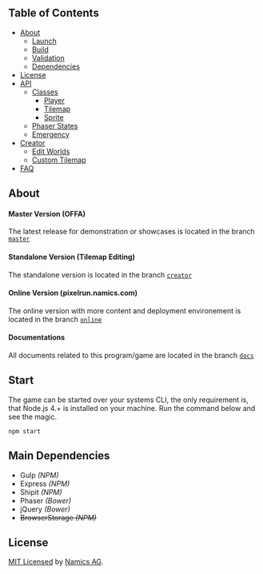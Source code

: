 ## Table of Contents

* [About](#about)
    * [Launch](#start)
    * [Build](https://github.com/janbiasi/pixel-run/blob/docs/Build.md)
    * [Validation](https://github.com/janbiasi/pixel-run/blob/docs/Build.md#jshint)
    * [Dependencies](#main-dependencies)
* [License](#license)
* [API](https://github.com/janbiasi/pixel-run/blob/docs/API.md)
    * [Classes](https://github.com/janbiasi/pixel-run/blob/docs/API.md#classes)
        * [Player](https://github.com/janbiasi/pixel-run/blob/docs/API.md#player)
        * [Tilemap](https://github.com/janbiasi/pixel-run/blob/docs/API.md#tilemap)
        * [Sprite](https://github.com/janbiasi/pixel-run/blob/docs/API.md#sprite)
    * [Phaser States](https://github.com/janbiasi/pixel-run/blob/docs/States.md)
    * [Emergency](https://github.com/janbiasi/pixel-run/blob/docs/API.md#emergency)
* [Creator](https://github.com/janbiasi/pixel-run/blob/docs/Creator.md)
    * [Edit Worlds](https://github.com/janbiasi/pixel-run/blob/docs/Creator.md#edit-world)
    * [Custom Tilemap](https://github.com/janbiasi/pixel-run/blob/docs/Creator.md#custom-tilemap)
* [FAQ](https://github.com/janbiasi/pixel-run/blob/docs/FAQ.md)


## About

#### Master Version (OFFA)
The latest release for demonstration or showcases is located
in the branch <code>[master](https://git.namics.com/jan.biasi/pixel-run/tree/master)</code>

#### Standalone Version (Tilemap Editing)
The standalone version is located in the branch <code>[creator](https://git.namics.com/jan.biasi/pixel-run/tree/creator)</code>

#### Online Version (pixelrun.namics.com)
The online version with more content and deployment environement is located
in the branch <code>[online](https://git.namics.com/jan.biasi/pixel-run/tree/online)</code>

#### Documentations
All documents related to this program/game are located in the branch
<code>[docs](https://git.namics.com/jan.biasi/pixel-run/tree/docs)</code>

## Start

The game can be started over your systems CLI, the only requirement is, that Node.js 4.+ is installed on your machine. Run the command below and see the magic.

    npm start

## Main Dependencies
* Gulp *(NPM)*
* Express *(NPM)*
* Shipit *(NPM)*
* Phaser *(Bower)*
* jQuery *(Bower)*
* ~~BrowserStorage *(NPM)*~~

## License
[MIT Licensed](LICENSE) by [Namics AG](http://namics.com/).
